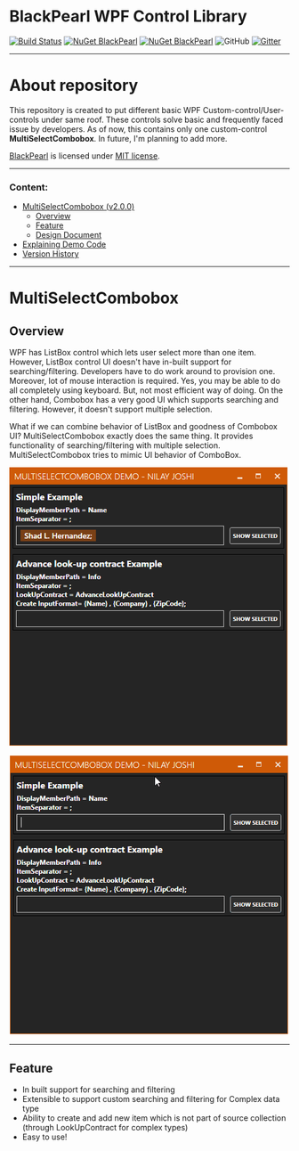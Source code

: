 # BlackPearl WPF Control Library
[![Build Status](https://nilayjoshi89.visualstudio.com/BlackPearl%202.0/_apis/build/status/nilayjoshi89.BlackPearl?branchName=master)](https://nilayjoshi89.visualstudio.com/BlackPearl%202.0/_build/latest?definitionId=5&branchName=master)
[![NuGet BlackPearl](https://img.shields.io/nuget/v/BlackPearl.Controls.Library.svg?label=NuGet%20BlackPearl.Controls.Library)](https://www.nuget.org/packages/BlackPearl.Controls.Library/)
[![NuGet BlackPearl](https://img.shields.io/nuget/dt/BlackPearl.Controls.Library.svg?style=flat-square)](https://www.nuget.org/packages/BlackPearl.Controls.Library/)
![GitHub](https://img.shields.io/github/license/nilayjoshi89/BlackPearl)
[![Gitter](https://badges.gitter.im/BlackPearl-WPF-Control-Library/community.svg)](https://gitter.im/BlackPearl-WPF-Control-Library/community?utm_source=badge&utm_medium=badge&utm_campaign=pr-badge)
***

# About repository
This repository is created to put different basic WPF Custom-control/User-controls under same roof. These controls solve basic and frequently faced issue by developers. As of now, this contains only one custom-control **MultiSelectCombobox**. In future, I'm planning to add more.

[BlackPearl](https://github.com/nilayjoshi89/BlackPearl) is licensed under [MIT license](https://github.com/nilayjoshi89/BlackPearl/blob/master/LICENSE).
***

### Content:
* [MultiSelectCombobox (v2.0.0)](#multiselectcombobox)
  * [Overview](#overview)
  * [Feature](#feature)
  * [Design Document](Docs/MultiSelectCombobox_Design_Doc_v1.md)
* [Explaining Demo Code](Docs/Demo_App_Code_v1.md)
* [Version History](Docs/Version_History.md)

***

# MultiSelectCombobox

## Overview
WPF has ListBox control which lets user select more than one item. However, ListBox control UI doesn't have in-built support for searching/filtering. Developers have to do work around to provision one. Moreover, lot of mouse interaction is required. Yes, you may be able to do all completely using keyboard. But, not most efficient way of doing. On the other hand, Combobox has a very good UI which supports searching and filtering. However, it doesn't support multiple selection.

What if we can combine behavior of ListBox and goodness of Combobox UI? MultiSelectCombobox exactly does the same thing. It provides functionality of searching/filtering with multiple selection. MultiSelectCombobox tries to mimic UI behavior of ComboBox.

![](Docs/App2.0_Screenshot_1.png)

![](Docs/App2.0_2.gif)

***
## Feature
* In built support for searching and filtering
* Extensible to support custom searching and filtering for Complex data type
* Ability to create and add new item which is not part of source collection (through LookUpContract for complex types)
* Easy to use!
